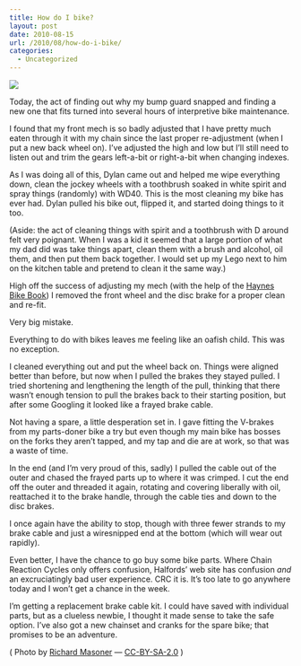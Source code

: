 ```yaml
---
title: How do I bike?
layout: post
date: 2010-08-15
url: /2010/08/how-do-i-bike/
categories:
  - Uncategorized
---
```

![][1]

Today, the act of finding out why my bump guard snapped and finding a new one that fits turned into several hours of interpretive bike maintenance.

I found that my front mech is so badly adjusted that I have pretty much eaten through it with my chain since the last proper re-adjustment (when I put a new back wheel on). I&rsquo;ve adjusted the high and low but I&rsquo;ll still need to listen out and trim the gears left-a-bit or right-a-bit when changing indexes.

As I was doing all of this, Dylan came out and helped me wipe everything down, clean the jockey wheels with a toothbrush soaked in white spirit and spray things (randomly) with WD40. This is the most cleaning my bike has ever had. Dylan pulled his bike out, flipped it, and started doing things to it too.

(Aside: the act of cleaning things with spirit and a toothbrush with D around felt very poignant. When I was a kid it seemed that a large portion of what my dad did was take things apart, clean them with a brush and alcohol, oil them, and then put them back together. I would set up my Lego next to him on the kitchen table and pretend to clean it the same way.)

High off the success of adjusting my mech (with the help of the [Haynes Bike Book][2]) I removed the front wheel and the disc brake for a proper clean and re-fit.

Very big mistake.

Everything to do with bikes leaves me feeling like an oafish child. This was no exception.

I cleaned everything out and put the wheel back on. Things were aligned better than before, but now when I pulled the brakes they stayed pulled. I tried shortening and lengthening the length of the pull, thinking that there wasn&rsquo;t enough tension to pull the brakes back to their starting position, but after some Googling it looked like a frayed brake cable.

Not having a spare, a little desperation set in. I gave fitting the V-brakes from my parts-doner bike a try but even though my main bike has bosses on the forks they aren&rsquo;t tapped, and my tap and die are at work, so that was a waste of time.

In the end (and I&rsquo;m very proud of this, sadly) I pulled the cable out of the outer and chased the frayed parts up to where it was crimped. I cut the end off the outer and threaded it again, rotating and covering liberally with oil, reattached it to the brake handle, through the cable ties and down to the disc brakes.

I once again have the ability to stop, though with three fewer strands to my brake cable and just a wiresnipped end at the bottom (which will wear out rapidly).

Even better, I have the chance to go buy some bike parts. Where Chain Reaction Cycles only offers confusion, Halfords&rsquo; web site has confusion _and_ an excruciatingly bad user experience. CRC it is. It&rsquo;s too late to go anywhere today and I won&rsquo;t get a chance in the week.

I&rsquo;m getting a replacement brake cable kit. I could have saved with individual parts, but as a clueless newbie, I thought it made sense to take the safe option. I&rsquo;ve also got a new chainset and cranks for the spare bike; that promises to be an adventure.

( Photo by [Richard Masoner][3] &mdash; [CC-BY-SA-2.0][4] )

 [1]: https://24.media.tumblr.com/tumblr_l77twzxYuu1qb414io1_500.jpg
 [2]: http://www.haynes.co.uk/webapp/wcs/stores/servlet/BookFeature_BikeBookView?langId=-1&storeId=10001&catalogId=10001
 [3]: http://www.flickr.com/photos/bike/
 [4]: http://creativecommons.org/licenses/by-sa/2.0/



